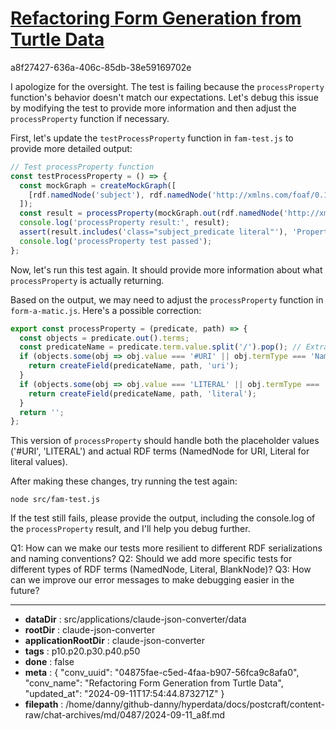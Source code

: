# [Refactoring Form Generation from Turtle Data](https://claude.ai/chat/04875fae-c5ed-4faa-b907-56fca9c8afa0)

a8f27427-636a-406c-85db-38e59169702e

 I apologize for the oversight. The test is failing because the `processProperty` function's behavior doesn't match our expectations. Let's debug this issue by modifying the test to provide more information and then adjust the `processProperty` function if necessary.

First, let's update the `testProcessProperty` function in `fam-test.js` to provide more detailed output:

```javascript
// Test processProperty function
const testProcessProperty = () => {
  const mockGraph = createMockGraph([
    [rdf.namedNode('subject'), rdf.namedNode('http://xmlns.com/foaf/0.1/predicate'), rdf.literal('LITERAL')]
  ]);
  const result = processProperty(mockGraph.out(rdf.namedNode('http://xmlns.com/foaf/0.1/predicate')), ['subject']);
  console.log('processProperty result:', result);
  assert(result.includes('class="subject_predicate literal"'), 'Property should be processed correctly');
  console.log('processProperty test passed');
};
```

Now, let's run this test again. It should provide more information about what `processProperty` is actually returning.

Based on the output, we may need to adjust the `processProperty` function in `form-a-matic.js`. Here's a possible correction:

```javascript
export const processProperty = (predicate, path) => {
  const objects = predicate.out().terms;
  const predicateName = predicate.term.value.split('/').pop(); // Extract the last part of the URI
  if (objects.some(obj => obj.value === '#URI' || obj.termType === 'NamedNode')) {
    return createField(predicateName, path, 'uri');
  }
  if (objects.some(obj => obj.value === 'LITERAL' || obj.termType === 'Literal')) {
    return createField(predicateName, path, 'literal');
  }
  return '';
};
```

This version of `processProperty` should handle both the placeholder values ('#URI', 'LITERAL') and actual RDF terms (NamedNode for URI, Literal for literal values).

After making these changes, try running the test again:

```
node src/fam-test.js
```

If the test still fails, please provide the output, including the console.log of the `processProperty` result, and I'll help you debug further.

Q1: How can we make our tests more resilient to different RDF serializations and naming conventions?
Q2: Should we add more specific tests for different types of RDF terms (NamedNode, Literal, BlankNode)?
Q3: How can we improve our error messages to make debugging easier in the future?

---

* **dataDir** : src/applications/claude-json-converter/data
* **rootDir** : claude-json-converter
* **applicationRootDir** : claude-json-converter
* **tags** : p10.p20.p30.p40.p50
* **done** : false
* **meta** : {
  "conv_uuid": "04875fae-c5ed-4faa-b907-56fca9c8afa0",
  "conv_name": "Refactoring Form Generation from Turtle Data",
  "updated_at": "2024-09-11T17:54:44.873271Z"
}
* **filepath** : /home/danny/github-danny/hyperdata/docs/postcraft/content-raw/chat-archives/md/0487/2024-09-11_a8f.md